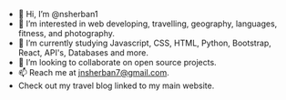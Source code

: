 - 👋 Hi, I’m @nsherban1
- 👀 I’m interested in web developing, travelling, geography, languages, fitness, and photography.
- 🌱 I’m currently studying Javascript, CSS, HTML, Python, Bootstrap, React, API's, Databases and more.
- 💞️ I’m looking to collaborate on open source projects.
- 📫 Reach me at jnsherban7@gmail.com.
- Check out my travel blog linked to my main website.

<!---
nsherban1/nsherban1 is a ✨ special ✨ repository because its `README.md` (this file) appears on your GitHub profile.
You can click the Preview link to take a look at your changes.
--->
